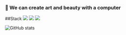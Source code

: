 ### 🎨  We can create art and beauty with a computer

##Stack
![](https://img.shields.io/badge/-Java-orange?logo=Java&style=plastic)
![](https://img.shields.io/badge/-SQL-black?logo=MySQL&style=plastic)
![](https://img.shields.io/badge/-Python-green?logo=Python&style=plastic)

![GitHub stats](https://github-readme-stats.vercel.app/api?username=NorthShip)
